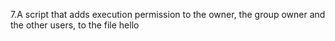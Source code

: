 7.A script that adds execution permission to the owner, the group owner and the other users, to the file hello
